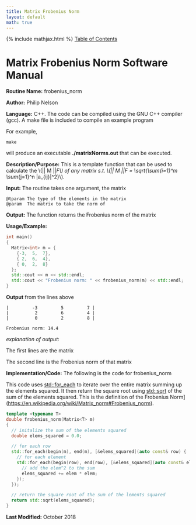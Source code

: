 ```yaml
---
title: Matrix Frobenius Norm
layout: default
math: true
---
```

{% include mathjax.html %}
<a href="https://philipnelson5.github.io/math4610/SoftwareManual"> Table of Contents </a>
# Matrix Frobenius Norm Software Manual

**Routine Name:** frobenius_norm

**Author:** Philip Nelson

**Language:** C++. The code can be compiled using the GNU C++ compiler (gcc). A make file is included to compile an example program

For example,

```
make
```

will produce an executable **./matrixNorms.out** that can be executed.

**Description/Purpose:** This is a template function that can be used to calculate the \\(|| M ||_F\\) of any matrix s.t. \\(|| M ||_F = \sqrt{\sum_{i=1}^m \sum_{j=1}^n |a_{ij}|^2}\\).

**Input:** The routine takes one argument, the matrix

```
@tparam The type of the elements in the matrix
@param  The matrix to take the norm of
```

**Output:** The function returns the Frobenius norm of the matrix

**Usage/Example:**

``` cpp
int main()
{
  Matrix<int> m = {
    {-3,  5,  7},
    { 2,  6,  4},
    { 0,  2,  8}
  };
  std::cout << m << std::endl;
  std::cout << "Frobenius norm: " << frobenius_norm(m) << std::endl;
}
```

**Output** from the lines above
```
|         -3         5         7 |
|          2         6         4 |
|          0         2         8 |

Frobenius norm: 14.4
```

_explanation of output_:

The first lines are the matrix

The second line is the Frobenius norm of that matrix

**Implementation/Code:** The following is the code for frobenius_norm

This code uses [std::for_each](https://en.cppreference.com/w/cpp/algorithm/for_each) to iterate over the entire matrix summing up the elements squared. It then return the square root using [std::sqrt](https://en.cppreference.com/w/cpp/numeric/math/sqrt) of the sum of the elements squared. This is the definition of the Frobenius Norm](https://en.wikipedia.org/wiki/Matrix_norm#Frobenius_norm).

``` cpp
template <typename T>
double frobenius_norm(Matrix<T> m)
{
  // initalize the sum of the elements squared
  double elems_squared = 0.0;

  // for each row
  std::for_each(begin(m), end(m), [&elems_squared](auto const& row) {
    // for each element
    std::for_each(begin(row), end(row), [&elems_squared](auto const& elem) {
      // add the elem^2 to the sum
      elems_squared += elem * elem;
    });
  });

  // return the square root of the sum of the lements squared
  return std::sqrt(elems_squared);
}
```

**Last Modified:** October 2018
